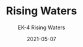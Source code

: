 ---
image_primary: "img/EK%2B4%2BRisingWaters%2BArt.jpg"
image_secondary: "img/EK+Rising+Waters+Interior.jpg"
subtitle: "EK-4 Rising Waters"
tags: 
  - "Wall Coverings"
title: "Rising Waters"
href: "https://www.areaenvironments.com/order/ed-6-east-hennepin-axafw-w3l9w-34b63"
designer: "Erin Kaya"
category: "Wall Coverings"
manufacturer: "Area Environments"
slug: "/manufacturers/area-environments/wall-coverings/erin-kaya-rising-waters"
date: "2021-05-07"
---